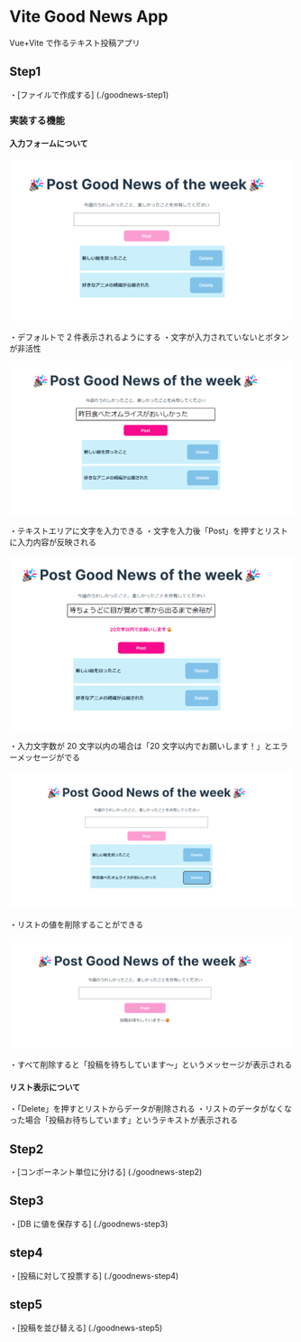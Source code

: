 # Vite Good News App

Vue+Vite で作るテキスト投稿アプリ

## Step1

・[ファイルで作成する]
(./goodnews-step1)

### 実装する機能

#### 入力フォームについて

![画像](./assets/img/step1/step1-1.png)

・デフォルトで 2 件表示されるようにする
・文字が入力されていないとボタンが非活性

![画像](./assets/img/step1/step1-2.png)

・テキストエリアに文字を入力できる
・文字を入力後「Post」を押すとリストに入力内容が反映される

![画像](./assets/img/step1/step1-3.png)

・入力文字数が 20 文字以内の場合は「20 文字以内でお願いします！」とエラーメッセージがでる

![画像](./assets/img/step1/step1-4.png)

・リストの値を削除することができる

![画像](./assets/img/step1/step1-5.png)

・すべて削除すると「投稿を待ちしています～」というメッセージが表示される

#### リスト表示について

・「Delete」を押すとリストからデータが削除される
・リストのデータがなくなった場合「投稿お待ちしています」というテキストが表示される

## Step2

・[コンポーネント単位に分ける]
(./goodnews-step2)

## Step3

・[DB に値を保存する]
(./goodnews-step3)

## step4

・[投稿に対して投票する]
(./goodnews-step4)

## step5

・[投稿を並び替える]
(./goodnews-step5)
